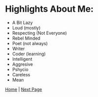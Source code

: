 # Highlights About Me:

- A Bit Lazy
- Loud (mostly)
- Respecting (Not Everyone)
- Rebel Minded
- Poet (not always)
- Writer
- Coder (learning)
- Intelligent
- Aggresive 
- Pshycio
- Careless
- Mean

[Home](https://roadside-havoc.github.io) | [Next Page](/nicks.md)
